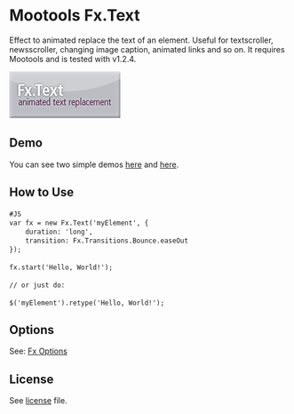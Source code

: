 Mootools Fx.Text
===

Effect to animated replace the text of an element. Useful for textscroller, newsscroller, changing image caption, animated links and so on.
It requires Mootools and is tested with v1.2.4.

![Screenshot](http://github.com/SunboX/mootools-fx-text/raw/master/mootools-fx-text.png)


Demo
---

You can see two simple demos [here](http://jsfiddle.net/yVMCW/) and [here](http://jsfiddle.net/VEXAg/).


How to Use
---

	#JS
	var fx = new Fx.Text('myElement', {
        duration: 'long',
        transition: Fx.Transitions.Bounce.easeOut
    });
    
    fx.start('Hello, World!');
    
    // or just do:
    
    $('myElement').retype('Hello, World!');


Options
---

See: [Fx Options](http://mootools.net/docs/core/Fx/Fx)



License
---

See [license](http://github.com/SunboX/mootools-fx-text/blob/master/license) file.